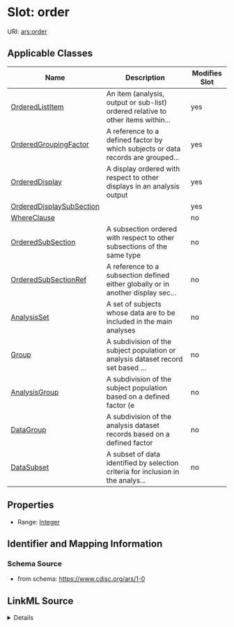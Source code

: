 # Slot: order

URI: [ars:order](https://www.cdisc.org/ars/1-0/order)



<!-- no inheritance hierarchy -->




## Applicable Classes

| Name | Description | Modifies Slot |
| --- | --- | --- |
[OrderedListItem](OrderedListItem.md) | An item (analysis, output or sub-list) ordered relative to other items within... |  yes  |
[OrderedGroupingFactor](OrderedGroupingFactor.md) | A reference to a defined factor by which subjects or data records are grouped... |  yes  |
[OrderedDisplay](OrderedDisplay.md) | A display ordered with respect to other displays in an analysis output |  yes  |
[OrderedDisplaySubSection](OrderedDisplaySubSection.md) |  |  yes  |
[WhereClause](WhereClause.md) |  |  no  |
[OrderedSubSection](OrderedSubSection.md) | A subsection ordered with respect to other subsections of the same type |  no  |
[OrderedSubSectionRef](OrderedSubSectionRef.md) | A reference to a subsection defined either globally or in another display sec... |  no  |
[AnalysisSet](AnalysisSet.md) | A set of subjects whose data are to be included in the main analyses |  no  |
[Group](Group.md) | A subdivision of the subject population or analysis dataset record set based ... |  no  |
[AnalysisGroup](AnalysisGroup.md) | A subdivision of the subject population based on a defined factor (e |  no  |
[DataGroup](DataGroup.md) | A subdivision of the analysis dataset records based on a defined factor |  no  |
[DataSubset](DataSubset.md) | A subset of data identified by selection criteria for inclusion in the analys... |  no  |







## Properties

* Range: [Integer](Integer.md)





## Identifier and Mapping Information







### Schema Source


* from schema: https://www.cdisc.org/ars/1-0




## LinkML Source

<details>
```yaml
name: order
from_schema: https://www.cdisc.org/ars/1-0
rank: 1000
alias: order
domain_of:
- OrderedListItem
- OrderedGroupingFactor
- OrderedDisplay
- OrderedDisplaySubSection
- WhereClause
range: integer

```
</details>